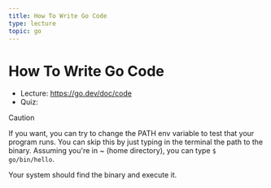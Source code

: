 ```yaml
---
title: How To Write Go Code
type: lecture
topic: go
---
```


# How To Write Go Code

- Lecture: https://go.dev/doc/code
- Quiz:

> [!CAUTION]
> If you want, you can try to change the PATH env variable to test that your program runs. You can skip this by
> just typing in the terminal the path to the binary. Assuming you're in ~ (home directory), you can type
> `$ go/bin/hello`.
>
> Your system should find the binary and execute it.
